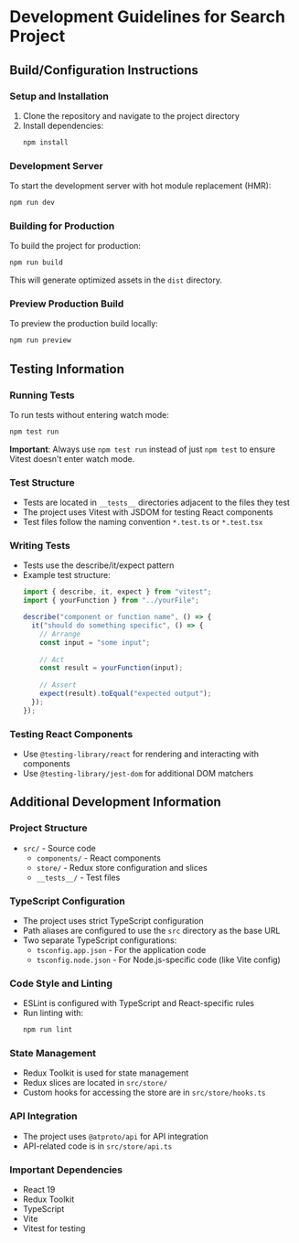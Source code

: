 # Development Guidelines for Search Project

## Build/Configuration Instructions

### Setup and Installation
1. Clone the repository and navigate to the project directory
2. Install dependencies:
   ```bash
   npm install
   ```

### Development Server
To start the development server with hot module replacement (HMR):
```bash
npm run dev
```

### Building for Production
To build the project for production:
```bash
npm run build
```
This will generate optimized assets in the `dist` directory.

### Preview Production Build
To preview the production build locally:
```bash
npm run preview
```

## Testing Information

### Running Tests
To run tests without entering watch mode:
```bash
npm test run
```

**Important**: Always use `npm test run` instead of just `npm test` to ensure Vitest doesn't enter watch mode.

### Test Structure
- Tests are located in `__tests__` directories adjacent to the files they test
- The project uses Vitest with JSDOM for testing React components
- Test files follow the naming convention `*.test.ts` or `*.test.tsx`

### Writing Tests
- Tests use the describe/it/expect pattern
- Example test structure:
  ```typescript
  import { describe, it, expect } from "vitest";
  import { yourFunction } from "../yourFile";

  describe("component or function name", () => {
    it("should do something specific", () => {
      // Arrange
      const input = "some input";
      
      // Act
      const result = yourFunction(input);
      
      // Assert
      expect(result).toEqual("expected output");
    });
  });
  ```

### Testing React Components
- Use `@testing-library/react` for rendering and interacting with components
- Use `@testing-library/jest-dom` for additional DOM matchers

## Additional Development Information

### Project Structure
- `src/` - Source code
  - `components/` - React components
  - `store/` - Redux store configuration and slices
  - `__tests__/` - Test files

### TypeScript Configuration
- The project uses strict TypeScript configuration
- Path aliases are configured to use the `src` directory as the base URL
- Two separate TypeScript configurations:
  - `tsconfig.app.json` - For the application code
  - `tsconfig.node.json` - For Node.js-specific code (like Vite config)

### Code Style and Linting
- ESLint is configured with TypeScript and React-specific rules
- Run linting with:
  ```bash
  npm run lint
  ```

### State Management
- Redux Toolkit is used for state management
- Redux slices are located in `src/store/`
- Custom hooks for accessing the store are in `src/store/hooks.ts`

### API Integration
- The project uses `@atproto/api` for API integration
- API-related code is in `src/store/api.ts`

### Important Dependencies
- React 19
- Redux Toolkit
- TypeScript
- Vite
- Vitest for testing